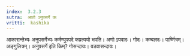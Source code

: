 ```yaml
---
index:  3.2.3
sutra:  आतो ऽनुपसर्गे कः
vritti:  kashika 
---
```


आकारान्तेभ्यः अनुपसर्गेभ्यः कर्मण्युपपदे कप्रत्ययो भवति। अणो ऽपवादः। गोदः। कम्बलदः। पार्ष्णित्रम्। अङ्गुलित्रम्। अनुपसर्गे इति किम्? गोसन्दायः। वडवासन्दायः।

